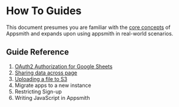# How To Guides

This document presumes you are familiar with the [core concepts](../core-concepts/connecting-to-data-sources/) of Appsmith and expands upon using appsmith in real-world scenarios.

## Guide Reference

1. [OAuth2 Authorization for Google Sheets](./)
2. [Sharing data across page](sharing-data-across-pages.md)
3. [Uploading a file to S3](how-to-upload-to-s3.md)
4. Migrate apps to a new instance
5. Restricting Sign-up
6. Writing JavaScript in Appsmith

